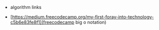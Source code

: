 - algorithm links

* [https://medium.freecodecamp.org/my-first-foray-into-technology-c5b6e83fe8f1](freecodecamp big o notation)
